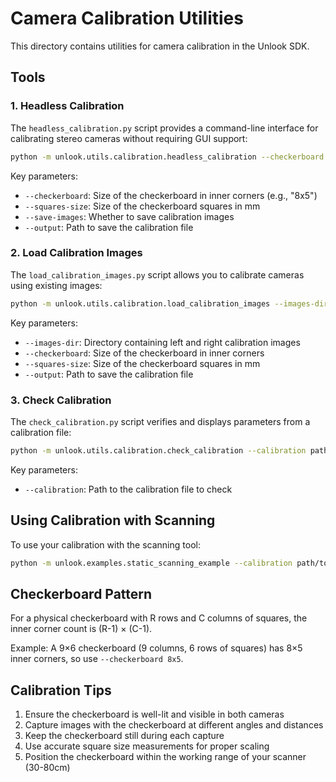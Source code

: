 # Camera Calibration Utilities

This directory contains utilities for camera calibration in the Unlook SDK.

## Tools

### 1. Headless Calibration

The `headless_calibration.py` script provides a command-line interface for calibrating stereo cameras without requiring GUI support:

```bash
python -m unlook.utils.calibration.headless_calibration --checkerboard 8x5 --squares-size 19.4 --save-images
```

Key parameters:
- `--checkerboard`: Size of the checkerboard in inner corners (e.g., "8x5")
- `--squares-size`: Size of the checkerboard squares in mm
- `--save-images`: Whether to save calibration images
- `--output`: Path to save the calibration file

### 2. Load Calibration Images

The `load_calibration_images.py` script allows you to calibrate cameras using existing images:

```bash
python -m unlook.utils.calibration.load_calibration_images --images-dir path/to/images --checkerboard 8x5
```

Key parameters:
- `--images-dir`: Directory containing left and right calibration images
- `--checkerboard`: Size of the checkerboard in inner corners
- `--squares-size`: Size of the checkerboard squares in mm
- `--output`: Path to save the calibration file

### 3. Check Calibration

The `check_calibration.py` script verifies and displays parameters from a calibration file:

```bash
python -m unlook.utils.calibration.check_calibration --calibration path/to/calibration.json
```

Key parameters:
- `--calibration`: Path to the calibration file to check

## Using Calibration with Scanning

To use your calibration with the scanning tool:

```bash
python -m unlook.examples.static_scanning_example --calibration path/to/calibration.json
```

## Checkerboard Pattern

For a physical checkerboard with R rows and C columns of squares, the inner corner count is (R-1) × (C-1).

Example: A 9×6 checkerboard (9 columns, 6 rows of squares) has 8×5 inner corners, so use `--checkerboard 8x5`.

## Calibration Tips

1. Ensure the checkerboard is well-lit and visible in both cameras
2. Capture images with the checkerboard at different angles and distances
3. Keep the checkerboard still during each capture
4. Use accurate square size measurements for proper scaling
5. Position the checkerboard within the working range of your scanner (30-80cm)